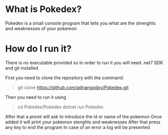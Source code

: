 # What is Pokedex?

Pokedex is a small console program that tells you what are the strenghts and weaknesses of your pokemon

# How do I run it?

There is no executable provided so in order to run it you will need .net7 SDK and git installed

First you need to clone the repository with the command:
> git clone https://github.com/adriangodoy/Pokedex.git

Then you need to run it using
> cd Pokedex/Pokedex
> dotnet run Pokedex

After that a promt will ask to introduce the id or name of the pokemon
Once added it will print your pokemon stenghts and weaknesses
After that press any key to end the program
In case of an error a log will be presented
